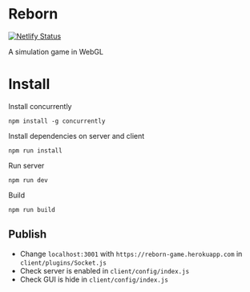 # Reborn

[![Netlify Status](https://api.netlify.com/api/v1/badges/0d653835-4a73-4e6e-8c14-3c9ee1f9a76a/deploy-status)](https://app.netlify.com/sites/reborn-game/deploys)

A simulation game in WebGL 

# Install

Install concurrently
```
npm install -g concurrently
```

Install dependencies on server and client
```
npm run install
```

Run server
```
npm run dev
```

Build
```
npm run build
```

## Publish

- Change `localhost:3001` with `https://reborn-game.herokuapp.com` in `client/plugins/Socket.js`
- Check server is enabled in `client/config/index.js`
- Check GUI is hide in `client/config/index.js`

